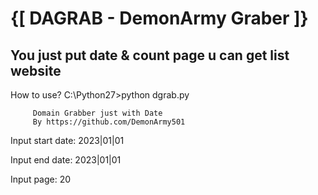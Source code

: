 # {[ DAGRAB - DemonArmy Graber ]}
## You just put date & count page u can get list website


How to use? 
C:\Python27>python dgrab.py

         Domain Grabber just with Date
         By https://github.com/DemonArmy501

Input start date: 2023|01|01

Input end date: 2023|01|01

Input page: 20
